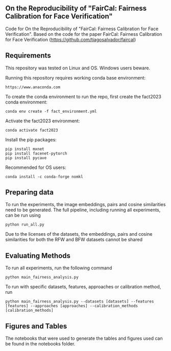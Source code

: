 ## On the Reproducibility of "FairCal: Fairness Calibration for Face Verification"

Code for On the Reproducibility of "FairCal: Fairness Calibration for Face Verification". Based on the code for the paper FairCal: Fairness Calibration for Face Verification (https://github.com/tiagosalvador/faircal)

## Requirements

This repository was tested on Linux and OS. Windows users beware.

Running this repository requires working conda base environment:
```
https://www.anaconda.com
```

To create the conda environment to run the repo, first create the fact2023 conda environment:
```
conda env create -f fact_environment.yml
```
Activate the fact2023 environment: 
```
conda activate fact2023
```
Install the pip packages:
```
pip install mxnet
pip install facenet-pytorch
pip install pycave
```
Recommended for OS users:

```
conda install -c conda-forge nomkl
```

## Preparing data


To run the experiments, the image embeddings, pairs and cosine similarities need to be generated. The full pipeline, including running all experiments, can be run using 
```
python run_all.py
```

Due to the licenses of the datasets, the embeddings, pairs and cosine similarities for both the RFW and BFW datasets cannot be shared

## Evaluating Methods

To run all experiments, run the following command
```
python main_fairness_analysis.py
```

To run with specific datasets, features, approaches or calibration method, run
```
python main_fairness_analysis.py --datasets [datasets] --features [features] --approaches [approaches] --calibration_methods [calibration_methods] 
```

## Figures and Tables

The notebooks that were used to generate the tables and figures used can be found in the notebooks folder. 
